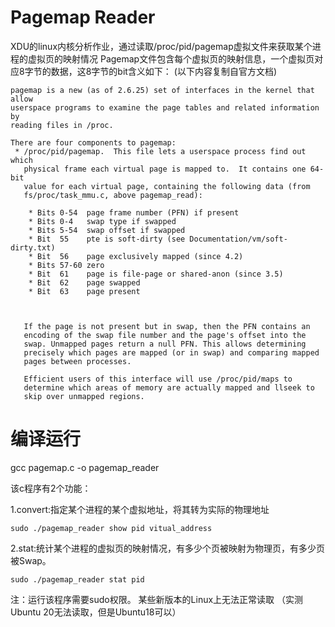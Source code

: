 # Pagemap Reader
XDU的linux内核分析作业，通过读取/proc/pid/pagemap虚拟文件来获取某个进程的虚拟页的映射情况
Pagemap文件包含每个虚拟页的映射信息，一个虚拟页对应8字节的数据，这8字节的bit含义如下：
(以下内容复制自官方文档)


```
pagemap is a new (as of 2.6.25) set of interfaces in the kernel that allow
userspace programs to examine the page tables and related information by
reading files in /proc.

There are four components to pagemap:
 * /proc/pid/pagemap.  This file lets a userspace process find out which
   physical frame each virtual page is mapped to.  It contains one 64-bit
   value for each virtual page, containing the following data (from
   fs/proc/task_mmu.c, above pagemap_read):

    * Bits 0-54  page frame number (PFN) if present
    * Bits 0-4   swap type if swapped
    * Bits 5-54  swap offset if swapped
    * Bit  55    pte is soft-dirty (see Documentation/vm/soft-dirty.txt)
    * Bit  56    page exclusively mapped (since 4.2)
    * Bits 57-60 zero
    * Bit  61    page is file-page or shared-anon (since 3.5)
    * Bit  62    page swapped
    * Bit  63    page present



   If the page is not present but in swap, then the PFN contains an
   encoding of the swap file number and the page's offset into the
   swap. Unmapped pages return a null PFN. This allows determining
   precisely which pages are mapped (or in swap) and comparing mapped
   pages between processes.

   Efficient users of this interface will use /proc/pid/maps to
   determine which areas of memory are actually mapped and llseek to
   skip over unmapped regions.
   ```

   
   # 编译运行
   gcc pagemap.c -o pagemap_reader
   
   该c程序有2个功能：
   
   1.convert:指定某个进程的某个虚拟地址，将其转为实际的物理地址
   
    sudo ./pagemap_reader show pid vitual_address
     
   2.stat:统计某个进程的虚拟页的映射情况，有多少个页被映射为物理页，有多少页被Swap。
   
    sudo ./pagemap_reader stat pid
    
   注：运行该程序需要sudo权限。 某些新版本的Linux上无法正常读取 （实测Ubuntu 20无法读取，但是Ubuntu18可以）


